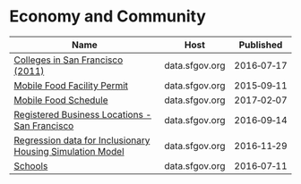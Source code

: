 # Economy and Community

Name | Host | Published
---- | ---- | ---------
[Colleges in San Francisco (2011)](../datasets/8r3f-pc6a.md) | data.sfgov.org | 2016&#x2011;07&#x2011;17
[Mobile Food Facility Permit](../datasets/rqzj-sfat.md) | data.sfgov.org | 2015&#x2011;09&#x2011;11
[Mobile Food Schedule](../datasets/jjew-r69b.md) | data.sfgov.org | 2017&#x2011;02&#x2011;07
[Registered Business Locations - San Francisco](../datasets/g8m3-pdis.md) | data.sfgov.org | 2016&#x2011;09&#x2011;14
[Regression data for Inclusionary Housing Simulation Model](../datasets/vcwn-f2xk.md) | data.sfgov.org | 2016&#x2011;11&#x2011;29
[Schools](../datasets/tpp3-epx2.md) | data.sfgov.org | 2016&#x2011;07&#x2011;11

